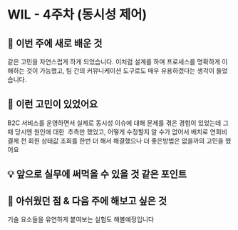 # WIL - 4주차 (동시성 제어)

## 🧠 이번 주에 새로 배운 것

같은 고민을 자연스럽게 하게 되었습니다.
이처럼 설계를 하며 프로세스를 명확하게 이해하는 것이 가능했고, 팀 간의 커뮤니케이션 도구로도 매우 유용하겠다는 생각이 들었습니다.

## 💭 이런 고민이 있었어요
B2C 서비스를 운영하면서 실제로 동시성 이슈에 대해 문제를 겪은 경험이 있었는데
그때 당시엔 원인에 대한  추측만 했었고, 어떻게 수정할지 알 수가 없어서 배치로 연회비 결제 전 회원 상태값 조회를 한번 더 해서 해결했으나 더 좋은방법은 없을까의 고민을 했어요


## 💡 앞으로 실무에 써먹을 수 있을 것 같은 포인트

## 🤔 아쉬웠던 점 & 다음 주에 해보고 싶은 것
기술 요소들을 유연하게 붙여보는 실험도 해볼예정입니다